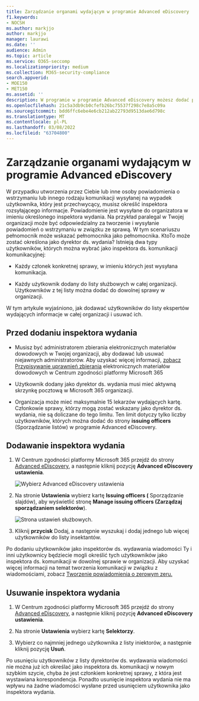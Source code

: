 ```yaml
---
title: Zarządzanie organami wydającym w programie Advanced eDiscovery
f1.keywords:
- NOCSH
ms.author: markjjo
author: markjjo
manager: laurawi
ms.date: ''
audience: Admin
ms.topic: article
ms.service: O365-seccomp
ms.localizationpriority: medium
ms.collection: M365-security-compliance
search.appverid:
- MOE150
- MET150
ms.assetid: ''
description: W programie w programie Advanced eDiscovery możesz dodać pracowników do komunikacji z użytkownikami w całej organizacji.
ms.openlocfilehash: 21c5a3db9cb0cfefb26bc75537f298c7e8a5c09a
ms.sourcegitcommit: bdd6ffc6ebe4e6cb212ab22793d9513dae6d798c
ms.translationtype: MT
ms.contentlocale: pl-PL
ms.lasthandoff: 03/08/2022
ms.locfileid: "63704800"
---
```

# <a name="manage-issuing-officers-in-advanced-ediscovery"></a>Zarządzanie organami wydającym w programie Advanced eDiscovery

W przypadku utworzenia przez Ciebie lub inne osoby powiadomienia o wstrzymaniu lub innego rodzaju komunikacji wysyłanej na wypadek użytkownika, który jest przechwycący, musisz określić inspektora rozsyłającego informacje. Powiadomienie jest wysyłane do organizatora w imieniu określonego inspektora wydania. Na przykład paralegal w Twojej organizacji może być odpowiedzialny za tworzenie i wysyłanie powiadomień o wstrzymaniu w związku ze sprawą. W tym scenariuszu pełnomocnik może wskazać pełnomocnika jako pełnomocnika. KtoTo może zostać określona jako dyrektor ds. wydania? Istnieją dwa typy użytkowników, których można wybrać jako inspektora ds. komunikacji komunikacyjnej:

- Każdy członek konkretnej sprawy, w imieniu których jest wysyłana komunikacja.

- Każdy użytkownik dodany do listy służbowych w całej organizacji. Użytkowników z tej listy można dodać do dowolnej sprawy w organizacji.

W tym artykule wyjaśniono, jak dodawać użytkowników do listy ekspertów wydających informacje w całej organizacji i usuwać ich.

## <a name="before-you-add-an-issuing-officer"></a>Przed dodaniu inspektora wydania

- Musisz być administratorem zbierania elektronicznych materiałów dowodowych w Twojej organizacji, aby dodawać lub usuwać niejawnych administratorów. Aby uzyskać więcej informacji, [zobacz Przypisywanie uprawnień zbierania](assign-ediscovery-permissions.md) elektronicznych materiałów dowodowych w Centrum zgodności platformy Microsoft 365  

- Użytkownik dodany jako dyrektor ds. wydania musi mieć aktywną skrzynkę pocztową w Microsoft 365 organizacji.

- Organizacja może mieć maksymalnie 15 lekarzów wydających kartę. Członkowie sprawy, którzy mogą zostać wskazany jako dyrektor ds. wydania, nie są doliczane do tego limitu. Ten limit dotyczy tylko liczby użytkowników, których można dodać do strony **issuing officers** (Sporządzanie listów) w programie Advanced eDiscovery.

## <a name="add-an-issuing-officer"></a>Dodawanie inspektora wydania

1. W Centrum zgodności platformy Microsoft 365 przejdź do strony [Advanced eDiscovery](https://go.microsoft.com/fwlink/p/?linkid=2173764), a następnie kliknij pozycję **Advanced eDiscovery ustawienia**.

   ![Wybierz Advanced eDiscovery ustawienia](..\media\HistoricalVersions1.png)

2. Na stronie **Ustawienia** wybierz kartę **Issuing officers (** Sporządzanie slajdów), aby wyświetlić stronę **Manage issuing officers (Zarządzaj sporządzaniem selektorów**).

   ![Strona ustawień służbowych.](..\media\AeDIssuingOfficers1.png)

3. Kliknij **przycisk** Dodaj, a następnie wyszukaj i dodaj jednego lub więcej użytkowników do listy insektantów.

Po dodaniu użytkowników jako inspektorów ds. wydawania wiadomości Ty i inni użytkownicy będziecie mogli określić tych użytkowników jako inspektora ds. komunikacji w dowolnej sprawie w organizacji. Aby uzyskać więcej informacji na temat tworzenia komunikacji w związku z wiadomościami, zobacz [Tworzenie powiadomienia o zerowym zeru.](create-hold-notification.md)

## <a name="remove-an-issuing-officer"></a>Usuwanie inspektora wydania

1. W Centrum zgodności platformy Microsoft 365 przejdź do strony [Advanced eDiscovery](https://go.microsoft.com/fwlink/p/?linkid=2173764), a następnie kliknij pozycję **Advanced eDiscovery ustawienia**.

2. Na stronie **Ustawienia** wybierz kartę **Selektorzy**.

3. Wybierz co najmniej jednego użytkownika z listy iniektorów, a następnie kliknij pozycję **Usuń**.

Po usunięciu użytkowników z listy dyrektorów ds. wydawania wiadomości nie można już ich określać jako inspektora ds. komunikacji w nowym szybkim szycie, chyba że jest członkiem konkretnej sprawy, z która jest wystawiana korespondencja. Ponadto usunięcie inspektora wydania nie ma wpływu na żadne wiadomości wysłane przed usunięciem użytkownika jako inspektora wydania.

